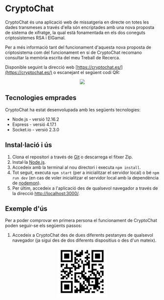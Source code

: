 
# CryptoChat
CryptoChat és una aplicació web de missatgeria en directe on totes les dades transmeses a través d'ella són encriptades amb una nova proposta de sistema de xifratge, la qual està fonamentada en els dos coneguts criptosistemes RSA i ElGamal. 

Per a més informació tant del funcionament d'aquesta nova proposta de criptosistema com del funcionament en sí de CryptoChat recomano consultar la memòria escrita del meu Treball de Recerca.

Disponible seguint la direcció web [https://cryptochat.es/](https://cryptochat.es/) o escanejant el següent codi QR:

<div align="center">
  <img width="160" src="https://i.imgur.com/EWWmCzW.png"/>
</div>

## Tecnologies emprades
CryptoChat ha estat desenvolupada amb les següents tecnologies:

* Node.js - versió 12.16.2
* Express - versió 4.17.1
* Socket.io - versió 2.3.0

## Instal·lació i ús
1. Clona el repositori a través de [Git](https://git-scm.com/) o descarrega el fitxer Zip.
2. Instal·la [Node.js](https://nodejs.org/en/).
3. Accedeix amb la terminal al nou directori i executa ```npm install```.
4. Tot seguit, executa ```npm start``` (per a inicialitzar el servidor local) o bé ```npm run dev``` (en cas de voler inicialitzar el servidor local amb la dependència de [nodemon](https://www.npmjs.com/package/nodemon)).
5. Per últim, accedeix a l'aplicació des de qualsevol navegador a través de la direcció [http://localhost:3000/](http://localhost:3000/).

## Exemple d'ús
Per a poder comprovar en primera persona el funcionament de CryptoChat poden seguir-se els següents passos:

1. Accedeix a CryptoChat des de dues diferents pestanyes de qualsevol navegador (ja sigui des de dos diferents dispositius o des d'un mateix).

<div align="center">
  <img width="160" src="https://github.com/martibatista03/CryptoChat/blob/master/public/imatges/QRcryptochat.png" alt="CryptoChat"/>
</div>
